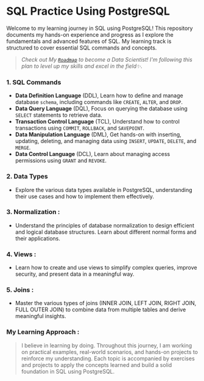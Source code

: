 # SQL Practice Using PostgreSQL

Welcome to my learning journey in SQL using PostgreSQL! This repository documents my hands-on experience and progress as I explore the fundamentals and advanced features of SQL. My learning track is structured to cover essential SQL commands and concepts.<br>

>  *Check out My [`Roadmap`](https://harmonious-seer-e8e.notion.site/Data-Scientist-Roadmap-08afdb4e3bb24a769b6a097c294098d2) to become a Data Scientist! I'm following this plan to level up my skills and excel in the field✨.*


### 1. SQL Commands 

- **Data Definition Language** (DDL), Learn how to define and manage database ``schema``, including commands like ``CREATE``, ``ALTER``, and ``DROP``. <br>
- **Data Query Language** (DQL), Focus on querying the database using ``SELECT`` statements to retrieve data.<br>
- **Transaction Control Language** (TCL), Understand how to control transactions using ``COMMIT``, ``ROLLBACK``, and ``SAVEPOINT``.<br>
- **Data Manipulation Language** (DML), Get hands-on with inserting, updating, deleting, and managing data using ``INSERT``, ``UPDATE``, ``DELETE``, and ``MERGE``.<br>
- **Data Control Language** (DCL), Learn about managing access permissions using ``GRANT`` and ``REVOKE``.<br>

### 2. Data Types
- Explore the various data types available in PostgreSQL, understanding their use cases and how to implement them effectively.

### 3. Normalization :
- Understand the principles of database normalization to design efficient and logical database structures. Learn about different normal forms and their applications.

### 4. Views :
- Learn how to create and use views to simplify complex queries, improve security, and present data in a meaningful way.

### 5. Joins :
- Master the various types of joins (INNER JOIN, LEFT JOIN, RIGHT JOIN, FULL OUTER JOIN) to combine data from multiple tables and derive meaningful insights.

### My Learning Approach :
> I believe in learning by doing. Throughout this journey, I am working on practical examples, real-world scenarios, and hands-on projects to reinforce my understanding. Each topic is accompanied by exercises and projects to apply the concepts learned and build a solid foundation in SQL using PostgreSQL.
